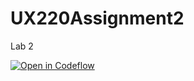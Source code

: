 # UX220Assignment2
Lab 2

[![Open in Codeflow](https://developer.stackblitz.com/img/open_in_codeflow.svg)](https:///pr.new/mserra400/UX220Assignment2)
